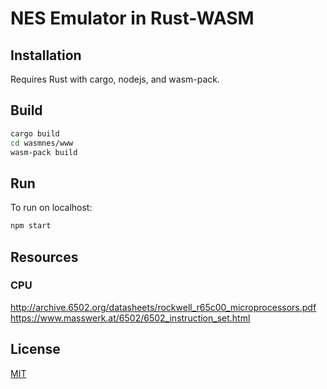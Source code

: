 # NES Emulator in Rust-WASM 

## Installation

Requires Rust with cargo, nodejs, and wasm-pack.

## Build

```bash
cargo build
cd wasmnes/www
wasm-pack build
```

## Run

To run on localhost:
```bash
npm start
```

## Resources

### CPU

http://archive.6502.org/datasheets/rockwell_r65c00_microprocessors.pdf
https://www.masswerk.at/6502/6502_instruction_set.html



## License
[MIT](https://choosealicense.com/licenses/mit/)